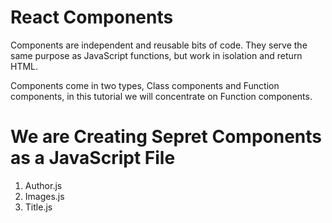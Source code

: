 # React Components

<p>Components are independent and reusable bits of code. They serve the same purpose as JavaScript functions, but work in isolation and return HTML.<br>

Components come in two types, Class components and Function components, in this tutorial we will concentrate on Function components.</p>

# We are Creating Sepret Components as a JavaScript File
<ol>
<li>Author.js</li>
<li>Images.js</li>
<li>Title.js</li>
</ol>